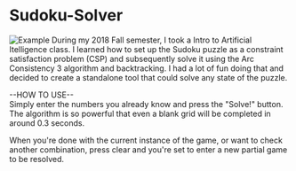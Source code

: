 # Sudoku-Solver
![Example](https://i.imgur.com/c6v95HF.gif)
During my 2018 Fall semester, I took a Intro to Artificial Itelligence class. I learned how to set up the Sudoku puzzle as a constraint 
satisfaction problem (CSP) and subsequently solve it using the Arc Consistency 3 algorithm and backtracking. I had a lot of fun doing that 
and decided to create a standalone tool that could solve any state of the puzzle.

--HOW TO USE--<br/>
Simply enter the numbers you already know and press the "Solve!" button. The algorithm is so powerful that even a blank grid will be 
completed in around 0.3 seconds.

When you're done with the current instance of the game, or want to check another combination, press clear and you're set to enter a new
partial game to be resolved.
